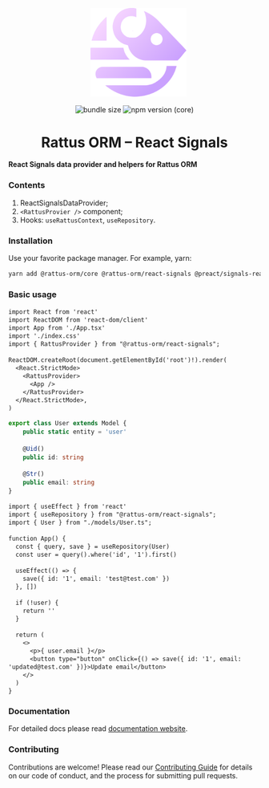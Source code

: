 <p align="center">
  <img style="margin-right: -15px" width="192px" src="https://raw.githubusercontent.com/lyohaplotinka/rattus-orm/main/assets/logo.svg" alt="Rattus ORM">
</p>

<p align="center">
  <img alt="bundle size" src="https://img.shields.io/bundlephobia/minzip/%40rattus-orm%2Freact-signals">
  <img alt="npm version (core)" src="https://img.shields.io/npm/v/%40rattus-orm%2Freact-signals">
</p>

<h1 align="center">Rattus ORM – React Signals</h1>

**React Signals data provider and helpers for Rattus ORM**

### Contents
1. ReactSignalsDataProvider;
2. `<RattusProvier />` component;
3. Hooks: `useRattusContext`, `useRepository`.

### Installation
Use your favorite package manager. For example, yarn:
```bash
yarn add @rattus-orm/core @rattus-orm/react-signals @preact/signals-react
```
### Basic usage
```tsx title="main.tsx"
import React from 'react'
import ReactDOM from 'react-dom/client'
import App from './App.tsx'
import './index.css'
import { RattusProvider } from "@rattus-orm/react-signals";

ReactDOM.createRoot(document.getElementById('root')!).render(
  <React.StrictMode>
    <RattusProvider>
      <App />
    </RattusProvider>
  </React.StrictMode>,
)
```

```typescript title="models/User.ts"
export class User extends Model {
    public static entity = 'user'
    
    @Uid()
    public id: string
    
    @Str()
    public email: string
}
```

```tsx title="App.tsx"
import { useEffect } from 'react'
import { useRepository } from "@rattus-orm/react-signals";
import { User } from "./models/User.ts";

function App() {
  const { query, save } = useRepository(User)
  const user = query().where('id', '1').first()

  useEffect(() => {
    save({ id: '1', email: 'test@test.com' })
  }, [])

  if (!user) {
    return ''
  }

  return (
    <>
      <p>{ user.email }</p>
      <button type="button" onClick={() => save({ id: '1', email: 'updated@test.com' })}>Update email</button>
    </>
  )
}
```

### Documentation
For detailed docs please read [documentation website](https://lyohaplotinka.github.io/rattus-orm/docs/category/signals-integration-react).

### Contributing
Contributions are welcome! Please read our [Contributing Guide](../../CONTRIBUTING.md) for details on our code of conduct, and the process for submitting pull requests.
